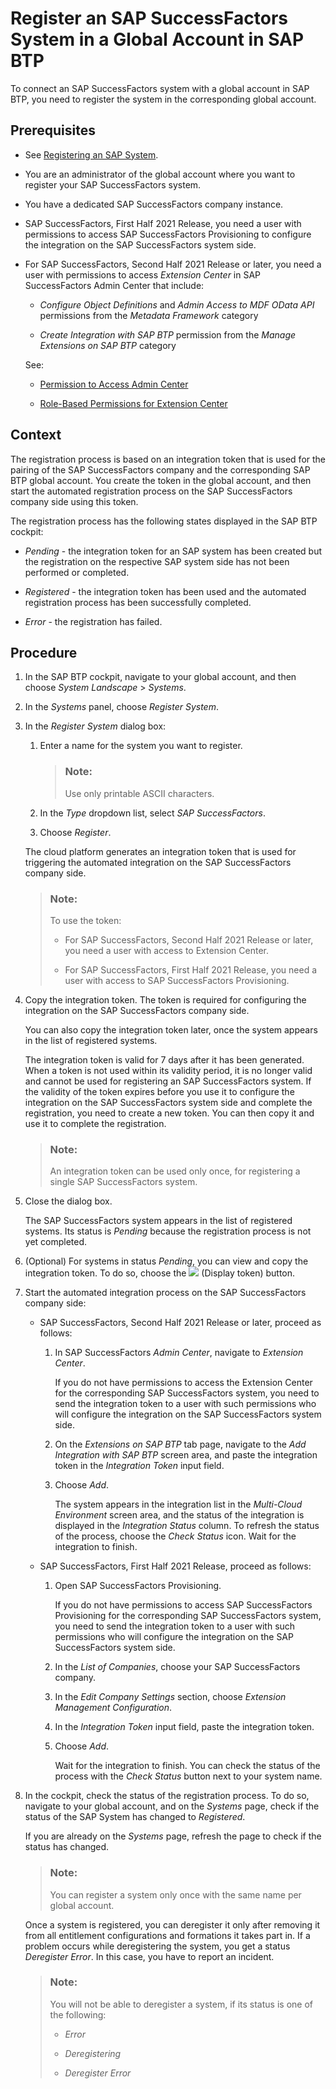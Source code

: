 <!-- loioe956ba209f30447cb55140e38c15e345 -->

# Register an SAP SuccessFactors System in a Global Account in SAP BTP

To connect an SAP SuccessFactors system with a global account in SAP BTP, you need to register the system in the corresponding global account.



<a name="loioe956ba209f30447cb55140e38c15e345__prereq_jpy_ttz_w3b"/>

## Prerequisites

-   See [Registering an SAP System](Registering_an_SAP_System_2ffdaff.md).

-   You are an administrator of the global account where you want to register your SAP SuccessFactors system.

-   You have a dedicated SAP SuccessFactors company instance.

-   SAP SuccessFactors, First Half 2021 Release, you need a user with permissions to access SAP SuccessFactors Provisioning to configure the integration on the SAP SuccessFactors system side.

-   For SAP SuccessFactors, Second Half 2021 Release or later, you need a user with permissions to access *Extension Center* in SAP SuccessFactors Admin Center that include:

    -   *Configure Object Definitions* and *Admin Access to MDF OData API* permissions from the *Metadata Framework* category

    -   *Create Integration with SAP BTP* permission from the *Manage Extensions on SAP BTP* category


    See:

    -   [Permission to Access Admin Center](https://help.sap.com/viewer/6c9f794920b947648737d914a669f195/latest/en-US/83c5a81ecd51478db1dcc23835f80339.html)

    -   [Role-Based Permissions for Extension Center](https://help.sap.com/viewer/d4a86924740742048029a71b1d674130/latest/en-US/9c61e2ba02a145069fd1f7d8bcfc4455.html)





## Context

The registration process is based on an integration token that is used for the pairing of the SAP SuccessFactors company and the corresponding SAP BTP global account. You create the token in the global account, and then start the automated registration process on the SAP SuccessFactors company side using this token.

The registration process has the following states displayed in the SAP BTP cockpit:

-   *Pending* - the integration token for an SAP system has been created but the registration on the respective SAP system side has not been performed or completed.

-   *Registered* - the integration token has been used and the automated registration process has been successfully completed.
-   *Error* - the registration has failed.



<a name="loioe956ba209f30447cb55140e38c15e345__steps_xls_dvz_w3b"/>

## Procedure

1.  In the SAP BTP cockpit, navigate to your global account, and then choose *System Landscape* \> *Systems*.

2.  In the *Systems* panel, choose *Register System*.

3.  In the *Register System* dialog box:

    1.  Enter a name for the system you want to register.

        > ### Note:  
        > Use only printable ASCII characters.

    2.  In the *Type* dropdown list, select *SAP SuccessFactors*.

    3.  Choose *Register*.


    The cloud platform generates an integration token that is used for triggering the automated integration on the SAP SuccessFactors company side.

    > ### Note:  
    > To use the token:
    > 
    > -   For SAP SuccessFactors, Second Half 2021 Release or later, you need a user with access to Extension Center.
    > 
    > -   For SAP SuccessFactors, First Half 2021 Release, you need a user with access to SAP SuccessFactors Provisioning.

4.  Copy the integration token. The token is required for configuring the integration on the SAP SuccessFactors company side.

    You can also copy the integration token later, once the system appears in the list of registered systems.

    The integration token is valid for 7 days after it has been generated. When a token is not used within its validity period, it is no longer valid and cannot be used for registering an SAP SuccessFactors system. If the validity of the token expires before you use it to configure the integration on the SAP SuccessFactors system side and complete the registration, you need to create a new token. You can then copy it and use it to complete the registration.

    > ### Note:  
    > An integration token can be used only once, for registering a single SAP SuccessFactors system.

5.  Close the dialog box.

    The SAP SuccessFactors system appears in the list of registered systems. Its status is *Pending* because the registration process is not yet completed.

6.  \(Optional\) For systems in status *Pending*, you can view and copy the integration token. To do so, choose the ![](images/ViewIntegrationToken_b8ec588.png) \(Display token\) button.

7.  Start the automated integration process on the SAP SuccessFactors company side:

    -   SAP SuccessFactors, Second Half 2021 Release or later, proceed as follows:
        1.  In SAP SuccessFactors *Admin Center*, navigate to *Extension Center*.

            If you do not have permissions to access the Extension Center for the corresponding SAP SuccessFactors system, you need to send the integration token to a user with such permissions who will configure the integration on the SAP SuccessFactors system side.

        2.  On the *Extensions on SAP BTP* tab page, navigate to the *Add Integration with SAP BTP* screen area, and paste the integration token in the *Integration Token* input field.

        3.  Choose *Add*.

            The system appears in the integration list in the *Multi-Cloud Environment* screen area, and the status of the integration is displayed in the *Integration Status* column. To refresh the status of the process, choose the *Check Status* icon. Wait for the integration to finish.


    -   SAP SuccessFactors, First Half 2021 Release, proceed as follows:
        1.  Open SAP SuccessFactors Provisioning.

            If you do not have permissions to access SAP SuccessFactors Provisioning for the corresponding SAP SuccessFactors system, you need to send the integration token to a user with such permissions who will configure the integration on the SAP SuccessFactors system side.

        2.  In the *List of Companies*, choose your SAP SuccessFactors company.

        3.  In the *Edit Company Settings* section, choose *Extension Management Configuration*.

        4.  In the *Integration Token* input field, paste the integration token.

        5.  Choose *Add*.

            Wait for the integration to finish. You can check the status of the process with the *Check Status* button next to your system name.



8.  In the cockpit, check the status of the registration process. To do so, navigate to your global account, and on the *Systems* page, check if the status of the SAP System has changed to *Registered*.

    If you are already on the *Systems* page, refresh the page to check if the status has changed.

    > ### Note:  
    > You can register a system only once with the same name per global account.

    Once a system is registered, you can deregister it only after removing it from all entitlement configurations and formations it takes part in. If a problem occurs while deregistering the system, you get a status *Deregister Error*. In this case, you have to report an incident.

    > ### Note:  
    > You will not be able to deregister a system, if its status is one of the following:
    > 
    > -   *Error*
    > 
    > -   *Deregistering*
    > 
    > -   *Deregister Error*


